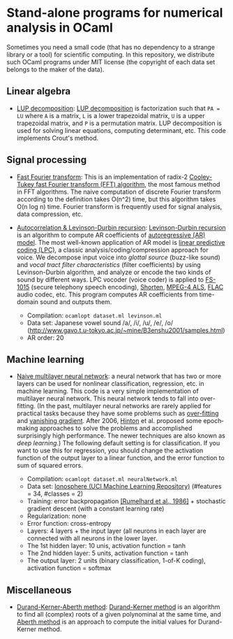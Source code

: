 # Stand-alone programs for numerical analysis in OCaml

Sometimes you need a small code (that has no dependency to a strange library or
a tool) for scientific computing. In this repository, we distribute such OCaml
programs under MIT license (the copyright of each data set belongs to the maker
of the data).

## Linear algebra

- [LUP decomposition](lup-decomposition):
  [LUP decomposition](http://en.wikipedia.org/wiki/LU_decomposition) is
  factorization such that `PA = LU` where `A` is a matrix, `L` is
  a lower trapezoidal matrix, `U` is a upper trapezoidal matrix, and `P` is
  a permutation matrix. LUP decomposition is used for solving linear equations,
  computing determinant, etc. This code implements Crout's method.

## Signal processing

- [Fast Fourier transform](fft/):
  This is an implementation of radix-2
  [Cooley-Tukey fast Fourier transform (FFT) algorithm](http://en.wikipedia.org/wiki/Cooley%E2%80%93Tukey_FFT_algorithm),
  the most famous method in FFT algorithms. The naive computation of discrete
  Fourier transform according to the definition takes O(n^2) time, but this
  algorithm takes O(n log n) time. Fourier transform is frequently used for
  signal analysis, data compression, etc.

- [Autocorrelation & Levinson-Durbin recursion](levinson-durbin/):
  [Levinson-Durbin recursion](http://en.wikipedia.org/wiki/Levinson_recursion)
  is an algorithm to compute AR coefficients of
  [autoregressive (AR) model](http://en.wikipedia.org/wiki/Autoregressive_model).
  The most well-known application of AR model is
  [linear predictive coding (LPC)](http://en.wikipedia.org/wiki/Linear_predictive_coding),
  a classic analysis/coding/compression approach for voice. We decompose
  input voice into *glottal source* (buzz-like sound) and *vocal tract filter
  characteristics* (filter coefficients) by using Levinson-Durbin algorithm,
  and analyze or encode the two kinds of sound by different ways.
  LPC vocoder (voice coder) is applied to
  [FS-1015](http://en.wikipedia.org/wiki/FS-1015) (secure telephony speech
  encoding), [Shorten](http://en.wikipedia.org/wiki/Shorten_(file_format)),
  [MPEG-4 ALS](http://en.wikipedia.org/wiki/MPEG-4_ALS),
  [FLAC](http://en.wikipedia.org/wiki/FLAC) audio codec, etc. This program
  computes AR coefficients from time-domain sound and outputs them.

  - Compilation: `ocamlopt dataset.ml levinson.ml`
  - Data set: Japanese vowel sound /a/, /i/, /u/, /e/, /o/
    (http://www.gavo.t.u-tokyo.ac.jp/~mine/B3enshu2001/samples.html)
  - AR order: 20

## Machine learning

- [Naive multilayer neural network](neural-network/naive-multilayer):
  a neural network that has two or more layers can be used for nonlinear
  classification, regression, etc. in machine learning. This code is a very
  simple implementation of multilayer neural network. This neural network tends
  to fall into over-fitting. (In the past, multilayer neural networks are rarely
  applied for practical tasks because they have some problems such as
  [over-fitting](http://en.wikipedia.org/wiki/Overfitting) and
  [vanishing gradient](http://en.wikipedia.org/wiki/Vanishing_gradient_problem).
  After 2006, [Hinton](http://www.cs.toronto.edu/~hinton/) et al. proposed some
  epoch‐making approaches to solve the problems and accomplished surprisingly
  high performance. The newer techniques are also known as *deep learning*.)
  The following default setting is for classification. If you want to use this
  for regression, you should change the activation function of the output layer
  to a linear function, and the error function to sum of squared errors.

  - Compilation: `ocamlopt dataset.ml neuralNetwork.ml`
  - Data set: [Ionosphere (UCI Machine Learning Repository)](https://archive.ics.uci.edu/ml/datasets/Ionosphere)
    (\#features = 34, \#classes = 2)
  - Training: error backpropagation
    [[Rumelhard et al., 1986]](http://dl.acm.org/citation.cfm?id=104293) +
    stochastic gradient descent (with a constant learning rate)
  - Regularization: none
  - Error function: cross-entropy
  - Layers: 4 layers + the input layer (all neurons in each layer are connected
    with all neurons in the lower layer.
  - The 1st hidden layer: 10 unis, activation function = tanh
  - The 2nd hidden layer: 5 units, activation function = tanh
  - The output layer: 2 units (binary classification, 1-of-K coding),
    activation function = softmax

## Miscellaneous

- [Durand-Kerner-Aberth method](durand-kerner-aberth/):
  [Durand-Kerner method](http://en.wikipedia.org/wiki/Durand%E2%80%93Kerner_method)
  is an algorithm to find all (complex) roots of a given polynominal at the same
  time, and [Aberth method](http://en.wikipedia.org/wiki/Aberth_method) is an
  approach to compute the initial values for Durand-Kerner method.
